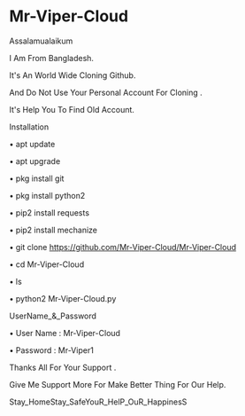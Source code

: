 # Mr-Viper-Cloud

Assalamualaikum  

I Am From Bangladesh.  

It's An World Wide Cloning Github.  

And Do Not Use Your Personal Account For Cloning .  

It's Help You To Find Old Account.





Installation

• apt update

• apt upgrade

• pkg install git

• pkg install python2

• pip2 install requests

• pip2 install mechanize

• git clone https://github.com/Mr-Viper-Cloud/Mr-Viper-Cloud

• cd Mr-Viper-Cloud

• ls

• python2 Mr-Viper-Cloud.py

UserName_&_Password

• User Name : Mr-Viper-Cloud

• Password : Mr-Viper1

Thanks All For Your Support .

Give Me Support More For Make Better Thing For Our Help.

Stay_HomeStay_SafeYouR_HelP_OuR_HappinesS
